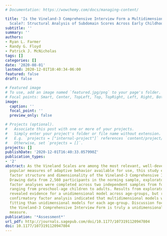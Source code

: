 ```yaml
---
# Documentation: https://wowchemy.com/docs/managing-content/

title: 'Is the Vineland-3 Comprehensive Interview Form a Multidimensional or Unidimensional
  Scale?: Structural Analysis of Subdomain Scores Across Early Childhood to Adulthood'
subtitle: ''
summary: ''
authors:
- Ryan L. Farmer
- Randy G. Floyd
- Patrick J. McNicholas
tags: []
categories: []
date: '2020-08-01'
lastmod: 2020-12-01T10:40:34-06:00
featured: false
draft: false

# Featured image
# To use, add an image named `featured.jpg/png` to your page's folder.
# Focal points: Smart, Center, TopLeft, Top, TopRight, Left, Right, BottomLeft, Bottom, BottomRight.
image:
  caption: ''
  focal_point: ''
  preview_only: false

# Projects (optional).
#   Associate this post with one or more of your projects.
#   Simply enter your project's folder or file name without extension.
#   E.g. `projects = ["internal-project"]` references `content/project/deep-learning/index.md`.
#   Otherwise, set `projects = []`.
projects: []
publishDate: '2020-12-01T16:40:33.057990Z'
publication_types:
- '2'
abstract: As the Vineland Scales are among the most relevant, well-developed, and
  popular measures of adaptive behavior available for use, this study evaluated the
  factor structure and dimensionality of the Vineland-3 Comprehensive Interview Form.
  Drawing data from 2,560 participants in the norming sample, exploratory and confirmatory
  factor analyses were completed across two independent samples from four age-groups
  ranging from preschool-age children to adults. Results from exploratory factor analysis
  revealed evidence for a unidimensional model across age-groups, but results from
  confirmatory factor analysis indicated that multidimensional models were better
  fitting than unidimensional models for each age-group. Discussion focuses on whether
  the Vineland-3 Comprehensive Interview Form is truly a unidimensional or multidimensional
  measure.
publication: '*Assessment*'
url_pdf: http://journals.sagepub.com/doi/10.1177/1073191120947804
doi: 10.1177/1073191120947804
---
```

